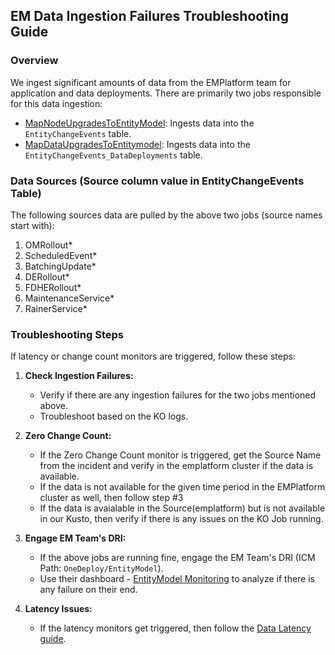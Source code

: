 ## EM Data Ingestion Failures Troubleshooting Guide

### Overview

We ingest significant amounts of data from the EMPlatform team for application and data deployments. There are primarily two jobs responsible for this data ingestion:

- [MapNodeUpgradesToEntityModel](https://kustoorchestrator-prod-web.azurewebsites.net/Manage/Details?cluster=Fcmdata&database=EntityModel&actorId=MapNodeUpgrades_ToEntityModel): Ingests data into the `EntityChangeEvents` table.
- [MapDataUpgradesToEntitymodel](https://kustoorchestrator-prod-web.azurewebsites.net/Manage/Details?cluster=Fcmdata&database=EntityModel&actorId=MapDataUpgrades_ToEntityModel): Ingests data into the `EntityChangeEvents_DataDeployments` table.

### Data Sources (Source column value in EntityChangeEvents Table)

The following sources data are pulled by the above two jobs (source names start with):

1. OMRollout*
2. ScheduledEvent*
3. BatchingUpdate*
4. DERollout*
5. FDHERollout*
6. MaintenanceService*
7. RainerService*

### Troubleshooting Steps

If latency or change count monitors are triggered, follow these steps:

1. **Check Ingestion Failures:**
   - Verify if there are any ingestion failures for the two jobs mentioned above.
   - Troubleshoot based on the KO logs.

2. **Zero Change Count:**
    - If the Zero Change Count monitor is triggered, get the Source Name from the incident and verify in the emplatform cluster if the data is available.
    - If the data is not available for the given time period in the EMPlatform cluster as well, then follow step #3
    - If the data is avaialable in the Source(emplatform) but is not available in our Kusto, then verify if there is any issues on the KO Job running.

3. **Engage EM Team's DRI:**
   - If the above jobs are running fine, engage the EM Team's DRI (ICM Path: `OneDeploy/EntityModel`).
   - Use their dashboard - [EntityModel Monitoring](https://dataexplorer.azure.com/dashboards/0a6776f3-48ed-428b-a5ac-ab8a45bc5d28?p-_startTime=24hours&p-_endTime=now&p-_payload=all#95814a8e-750e-4989-8086-71c5cf886cca) to analyze if there is any failure on their end.

4. **Latency Issues:**
    - If the latency monitors get triggered, then follow the [Data Latency guide](https://eng.ms/docs/products/fcm-engineering-hub/servicedocs/tsgs/ingestion/investigatehighdataingestionlatency).